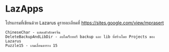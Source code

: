 # LazApps

โปรแกรมที่เขียนด้วย Lazarus   ดูรายละเอียดที่ https://sites.google.com/view/mprasert

	ChineseChar - แสดงตัวอักษรจีน
	DeleteBackupAndLibDir - ลบไดเร็กทอรี backup และ lib ที่สร้างโดย Projects ของ Lazarus
	Puzzle15 - เกมเลื่อนตาราง 15
